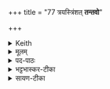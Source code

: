 +++
title = "77 त्रयस्त्रिंशत् **तन्तवो**"

+++


<details><summary>Keith</summary>

The three and thirty threads that stretch,  
That maintain in security the sacrifice,  
Of these the broken one I restore; hail!
</details>

<details><summary>मूलम्</summary>

त्रय॑स्त्रिꣳश॒त्तन्त॑वो॒ ये वि॑तत्नि॒रे य इ॒मय्ँय॒ज्ञꣵ स्व॒धया॒ दद॑न्ते ।   
तेषा॑ञ्छि॒न्नम्प्रत्ये॒तद्द॑धामि॒ स्वाहा॑  +++(अत्र त्रिष्टुप्-छन्द इति व्याख्याने-। उत्तरविनियोगमन्त्रस्यापि योगेन त्रिष्टुप् ज्ञेया)+++  ।
</details>

<details><summary>पद-पाठः</summary>

त्रय॑स्त्रिꣳश॒दिति॒ त्रयः॑-त्रि॒ꣳ॒श॒त् । तन्त॑वः । ये । वि॒त॒त्नि॒र इति॑ वि-त॒त्नि॒रे । ये । इ॒मम् । य॒ज्ञम् । स्व॒धयेति॑ स्व-धया॑ । दद॑न्ते । तेषा॑म् । छि॒न्नम् । प्रतीति॑ । ए॒तत् । द॒धा॒मि॒ । स्वाहा॑ ।  
</details>

<details><summary>भट्टभास्कर-टीका</summary>

**त्रयश्च त्रिंशच्** च । 'त्रेस्त्रयः' इति सूत्रेण त्रेस्त्रयसादेशः, 'सङ्क्या' इति पूर्वपदप्रर्कृतिस्वरत्वम् । विपूर्वात् तनोतेश् छान्दसे लिटि 'तनिपत्योश्छन्दसि' इत्युपधालोपः । अथ ये च इमं **यज्ञं** स्वधयान्नेन हविरात्मना **ददन्ते** उत्पादयन्ति, उत्पाद्य वा देवेभ्यो दधति । ददतिर् भौवादिकः । 

**तेषां** सर्वेषां **यच् छिन्नं** भेदन-निमित्तेन प्राप्तं वैगुण्यं **एतत् प्रतिदधामि** अनयाहुत्या प्रतिविहितं करोमि । 

यद्वा - समर्थे **प्रति**-शब्दः; **यच् छिन्नम् एतत्** सन्दधामि सन्ततमविच्छिन्नमनयाहुत्या करोमि, स्वाहुतं चेदमस्तु ॥
</details>

<details><summary>सायण-टीका</summary>

त्रयस्रिꣳशदिति। कल्पः — “अथान्यत्संस्कृत्य कपालेष्वतिसृजेत्त्रयस्रिꣳश-त्तन्तव इति” इति।  
मन्त्रशेषस्तु — “ये वितत्निरे य इमं यज्ञꣳ स्वधया ददन्ते तेषां छिन्नं प्रत्येतद्दधामि स्वाहा घर्मो देवाꣳ अप्येतु” इति।  
चतुर्थकाण्डे प्रजापतिर्मनसाऽन्धोऽच्छेत इत्यस्मिन्ननुवाक इष्टकोपधानार्था यज्ञतनुनामकास्त्रयस्त्रिंशन्मन्त्रा आम्नाताः। तन्मन्त्रप्रतिपाद्या यज्ञतनव इह तन्तुस्थानीयाः। यथा तन्तुभिः पटो निष्पाद्यते तथा तास्तनवो यज्ञं विस्तारयन्ति। ते तन्तवो यज्ञनिष्पादकाः। येऽप्यृत्विगादयः स्वधया हविषेमं यज्ञं ददन्तेऽनुतिष्ठन्ति तेषां प्राजापत्यादीनां यज्ञाभिमानिदेवानामृ- त्विगादियज्ञाङ्गानां च मध्ये यत्स्वरूपं विच्छिन्नं तदेतत्प्रतिसंधामि। 
</details>
